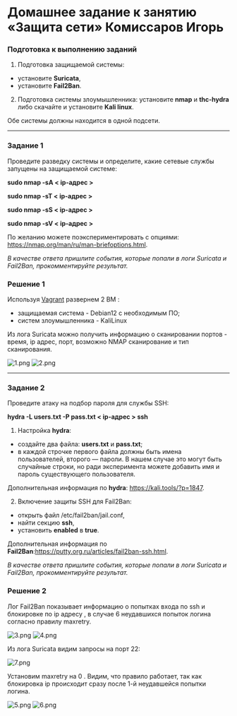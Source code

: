 # Домашнее задание к занятию «Защита сети» Комиссаров Игорь

### Подготовка к выполнению заданий

1. Подготовка защищаемой системы:

- установите **Suricata**,
- установите **Fail2Ban**.

2. Подготовка системы злоумышленника: установите **nmap** и **thc-hydra** либо скачайте и установите **Kali linux**.

Обе системы должны находится в одной подсети.

------

### Задание 1

Проведите разведку системы и определите, какие сетевые службы запущены на защищаемой системе:

**sudo nmap -sA < ip-адрес >**

**sudo nmap -sT < ip-адрес >**

**sudo nmap -sS < ip-адрес >**

**sudo nmap -sV < ip-адрес >**

По желанию можете поэкспериментировать с опциями: https://nmap.org/man/ru/man-briefoptions.html.


*В качестве ответа пришлите события, которые попали в логи Suricata и Fail2Ban, прокомментируйте результат.*

### Решение 1

Используя [Vagrant](./Vagrantfile) развернем 2 ВМ : 

- защищаемая система - Debian12 с необходимым ПО;
- систем злоумышленника - KaliLinux

Из лога Suricata можно получить  информацию о сканировании портов - время, ip адрес, порт, возможно NMAP сканирование и тип сканирования.

![1.png](./img/1.png)
![2.png](./img/2.png)
 
------

### Задание 2

Проведите атаку на подбор пароля для службы SSH:

**hydra -L users.txt -P pass.txt < ip-адрес > ssh**

1. Настройка **hydra**: 
 
 - создайте два файла: **users.txt** и **pass.txt**;
 - в каждой строчке первого файла должны быть имена пользователей, второго — пароли. В нашем случае это могут быть случайные строки, но ради эксперимента можете добавить имя и пароль существующего пользователя.

Дополнительная информация по **hydra**: https://kali.tools/?p=1847.

2. Включение защиты SSH для Fail2Ban:

-  открыть файл /etc/fail2ban/jail.conf,
-  найти секцию **ssh**,
-  установить **enabled**  в **true**.

Дополнительная информация по **Fail2Ban**:https://putty.org.ru/articles/fail2ban-ssh.html.



*В качестве ответа пришлите события, которые попали в логи Suricata и Fail2Ban, прокомментируйте результат.*

### Решение 2

Лог Fail2Ban показывает информацию о попытках входа по ssh и блокировке по ip адресу , в случае 6 неудавшихся попыток логина согласно правилу maxretry. 

![3.png](./img/3.png)
![4.png](./img/4.png)

Из лога  Suricata видим запросы на порт 22:

![7.png](./img/7.png)

Установим  maxretry на 0 . Видим, что правило работает, так как блокировка ip происходит сразу после 1-й неудавшейся попытки логина.

![5.png](./img/5.png)
![6.png](./img/6.png)
